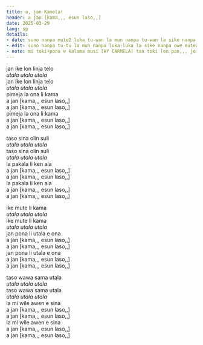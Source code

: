 ```yaml
---
title: a, jan Kamela!
header: a jan [kama,,, esun laso,,]
date: 2025-03-29
lang: sp
details:
- date: suno nanpa mute2 luka tu-wan la mun nanpa tu-wan la sike nanpa owe mute2 mute2 wan  
- edit: suno nanpa tu-tu la mun nanpa luka-luka la sike nanpa owe mute2 luka  
- note: mi toki+pona e kalama musi [AY CARMELA] tan toki [en pan,,, jo,,]
---
```


jan ike lon linja telo  
_utala utala utala_  
jan ike lon linja telo  
_utala utala utala_  
pimeja la ona li kama  
a jan [kama,,, esun laso,,]  
a jan [kama,,, esun laso,,]  
pimeja la ona li kama  
a jan [kama,,, esun laso,,]  
a jan [kama,,, esun laso,,]  

taso sina olin suli  
_utala utala utala_  
taso sina olin suli  
_utala utala utala_  
la pakala li ken ala  
a jan [kama,,, esun laso,,]  
a jan [kama,,, esun laso,,]  
la pakala li ken ala  
a jan [kama,,, esun laso,,]  
a jan [kama,,, esun laso,,]  

ike mute li kama  
_utala utala utala_  
ike mute li kama  
_utala utala utala_  
jan pona li utala e ona  
a jan [kama,,, esun laso,,]  
a jan [kama,,, esun laso,,]  
jan pona li utala e ona  
a jan [kama,,, esun laso,,]  
a jan [kama,,, esun laso,,]  

taso wawa sama utala  
_utala utala utala_  
taso wawa sama utala  
_utala utala utala_  
la mi wile awen e sina  
a jan [kama,,, esun laso,,]  
a jan [kama,,, esun laso,,]  
la mi wile awen e sina  
a jan [kama,,, esun laso,,]  
a jan [kama,,, esun laso,,]  

